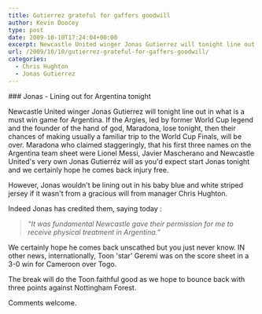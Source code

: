 ```yaml
---
title: Gutierrez grateful for gaffers goodwill
author: Kevin Doocey
type: post
date: 2009-10-10T17:24:04+00:00
excerpt: Newcastle United winger Jonas Gutierrez will tonight line out in what is a must win
url: /2009/10/10/gutierrez-grateful-for-gaffers-goodwill/
categories:
  - Chris Hughton
  - Jonas Gutierrez
---
```


### Jonas - Lining out for Argentina tonight

Newcastle United winger Jonas Gutierrez will tonight line out in what is a must win game for Argentina. If the Argies, led by former World Cup legend and the founder of the hand of god, Maradona, lose tonight, then their chances of making usually a familiar trip to the World Cup Finals, will be over. Maradona who claimed staggeringly, that his first three names on the  Argentina team sheet were Lionel Messi, Javier Mascherano and Newcastle United's very own Jonas Gutierréz will as you'd expect start Jonas tonight and we certainly hope he comes back injury free.

However, Jonas wouldn't be lining out in his baby blue and white striped jersey if it wasn't from a gracious will from manager Chris Hughton.

Indeed Jonas has credited them, saying today :

> _“It was fundamental Newcastle gave their permission for me to receive physical treatment in Argentina.”_

We certainly hope he comes back unscathed but you just never know. IN other news, internationally, Toon 'star' Geremi was on the score sheet in a 3-0 win for Cameroon over Togo.

The break will do the Toon faithful good as we hope to bounce back with three points against Nottingham Forest.

Comments welcome.
